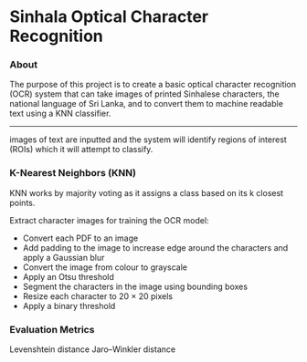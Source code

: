 # Sinhala Optical Character Recognition

### About
The purpose of this project is to create a basic optical character recognition (OCR) system that can take images of printed Sinhalese characters, the national language of Sri Lanka, and to convert them to machine readable text using a KNN classifier.

---

images of text are inputted and the system will identify regions of interest (ROIs) which it will attempt to classify.

### K-Nearest Neighbors (KNN)
KNN works by majority voting as it assigns a class based on its k closest points.

Extract character images for training the OCR model:
* Convert each PDF to an image
* Add padding to the image to increase edge around the characters and apply a Gaussian blur
* Convert the image from colour to grayscale
* Apply an Otsu threshold
* Segment the characters in the image using bounding boxes
* Resize each character to 20 × 20 pixels
* Apply a binary threshold

### Evaluation Metrics
Levenshtein distance
Jaro–Winkler distance
